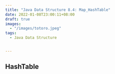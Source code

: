 ```yaml
---
title: "Java Data Structure 8.4: Map_HashTable"
date: 2022-01-08T23:00:11+08:00
draft: true
images:
  - "/images/totoro.jpeg"
tags: 
  - Java Data Structure


---
```


## HashTable

